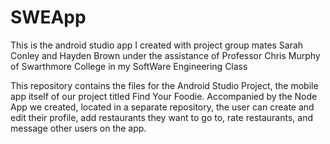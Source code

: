 # SWEApp
This is the android studio app I created with project group mates Sarah Conley and Hayden Brown under the assistance of Professor Chris Murphy of Swarthmore College in my SoftWare Engineering Class

This repository contains the files for the Android Studio Project, the mobile app itself of our project
titled Find Your Foodie. Accompanied by the Node App we created, located in a separate repository, the
user can create and edit their profile, add restaurants they want to go to, rate restaurants,
and message other users on the
app.
